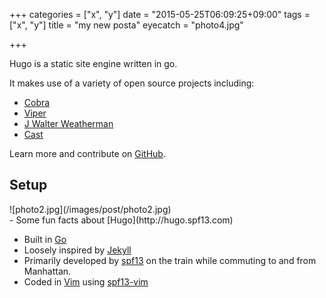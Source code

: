 +++
categories = ["x", "y"]
date = "2015-05-25T06:09:25+09:00"
tags = ["x", "y"]
title = "my new posta"
eyecatch = "photo4.jpg"

+++

Hugo is a static site engine written in go.



It makes use of a variety of open source projects including:

* [Cobra](http://github.com/spf13/cobra)
* [Viper](http://github.com/spf13/viper)
* [J Walter Weatherman](http://github.com/spf13/jWalterWeatherman)
* [Cast](http://github.com/spf13/cast)

Learn more and contribute on [GitHub](https://github.com/spf13).

## Setup


<div class="photoset-grid">
![photo2.jpg](/images/post/photo2.jpg) 
</div>
-
Some fun facts about [Hugo](http://hugo.spf13.com)

* Built in [Go](http://golang.org)
* Loosely inspired by [Jekyll](http://jekyllrb.com)
* Primarily developed by [spf13](http://spf13.com) on the train while commuting to and from Manhattan.
* Coded in [Vim](http://vim.org) using [spf13-vim](http://vim.spf13.com) 
 


